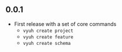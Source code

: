 ## 0.0.1

- First release with a set of core commands
  - `vyuh create project`
  - `vyuh create feature`
  - `vyuh create schema`
